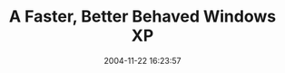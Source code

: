 ---
date: 2004-11-22 16:23:57
link:
  source: delicious
  source_url: https://del.icio.us/roytang
  text: A Faster, Better Behaved Windows XP
  url: http://users.accesscomm.ca/gbraun/wxp/
slug: a-faster-better-behaved-windows-xp
source: delicious
tags:
- tech
- windows
title: A Faster, Better Behaved Windows XP
---